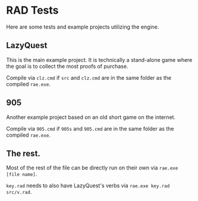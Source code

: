 # RAD Tests

Here are some tests and example projects utilizing the engine.

## LazyQuest
This is the main example project.
It is technically a stand-alone game where the goal is to collect the most proofs of purchase.

Compile via `clz.cmd` if `src` and `clz.cmd` are in the same folder as the compiled `rae.exe`.

## 905
Another example project based on an old short game on the internet.

Compile via `905.cmd` if `905s` and `905.cmd` are in the same folder as the compiled `rae.exe`.

## The rest.
Most of the rest of the file can be directly run on their own via `rae.exe [file name]`.

`key.rad` needs to also have LazyQuest's verbs via `rae.exe key.rad src/v.rad`.